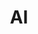 ---
title: "AI"
description: "人工智能/机器学习/对抗神经网络/深度学习"
image: deepmind-_HnJfS6WhA8-unsplash.jpg
slug: ai

# Badge style
style:
background: "#9999FF"
color: "#fff"
---